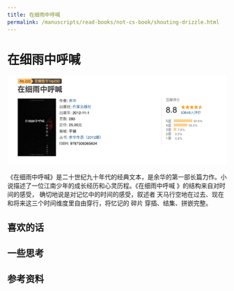 ```yaml
---
title: 在细雨中呼喊
permalink: /manuscripts/read-books/not-cs-book/shouting-drizzle.html
---
```

# 在细雨中呼喊

![](../images/shouting-drizzle.png)

《在细雨中呼喊》是二十世纪九十年代的经典文本，是余华的第一部长篇力作。小说描述了一位江南少年的成长经历和心灵历程。《在细雨中呼喊 》的结构来自对时间的感受，
确切地说是对记忆中的时间的感受，叙述者 天马行空地在过去、现在和将来这三个时间维度里自由穿行，将忆记的 碎片 穿插、结集、拼嵌完整。

## 喜欢的话

## 一些思考

## 参考资料
